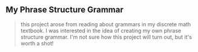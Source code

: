 ## My Phrase Structure Grammar

> this project arose from reading about grammars in my discrete math textbook. I was interested in the idea of creating my own phrase structure grammar.
> I'm not sure how this project will turn out, but it's worth a shot!
